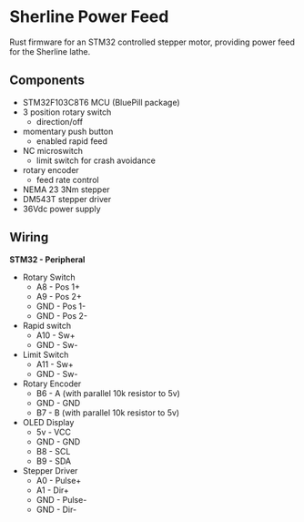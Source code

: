# Sherline Power Feed

Rust firmware for an STM32 controlled stepper motor, providing power feed for the Sherline lathe.

## Components

* STM32F103C8T6 MCU (BluePill package)
* 3 position rotary switch
  * direction/off
* momentary push button
  * enabled rapid feed
* NC microswitch
  * limit switch for crash avoidance
* rotary encoder
  * feed rate control
* NEMA 23 3Nm stepper
* DM543T stepper driver
* 36Vdc power supply

## Wiring

**STM32 - Peripheral**

* Rotary Switch
  * A8  - Pos 1+
  * A9  - Pos 2+
  * GND - Pos 1-
  * GND - Pos 2-
* Rapid switch
  * A10 - Sw+
  * GND - Sw-
* Limit Switch
  * A11 - Sw+
  * GND - Sw-
* Rotary Encoder
  * B6  - A (with parallel 10k resistor to 5v)
  * GND - GND
  * B7  - B (with parallel 10k resistor to 5v)
* OLED Display
  * 5v  - VCC
  * GND - GND
  * B8  - SCL
  * B9  - SDA
* Stepper Driver
  * A0  - Pulse+
  * A1  - Dir+
  * GND - Pulse-
  * GND - Dir-


